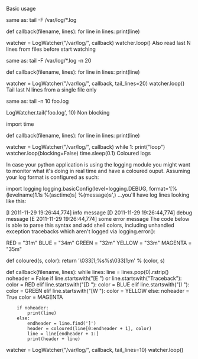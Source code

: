 
Basic usage

same as: tail -F /var/log/*.log

def callback(filename, lines):
    for line in lines:
        print(line)

watcher = LogWatcher("/var/log/", callback)
watcher.loop()
Also read last N lines from files before start watching

same as: tail -F /var/log/*.log -n 20

def callback(filename, lines):
    for line in lines:
        print(line)

watcher = LogWatcher("/var/log/", callback, tail_lines=20)
watcher.loop()
Tail last N lines from a single file only

same as: tail -n 10 foo.log

LogWatcher.tail('foo.log', 10)
Non blocking

import time

def callback(filename, lines):
    for line in lines:
        print(line)

watcher = LogWatcher("/var/log/", callback)
while 1:
    print("loop")
    watcher.loop(blocking=False)
    time.sleep(0.1)
Coloured logs

In case your python application is using the logging module you might want to monitor what it's doing in real time and have a coloured ouput. Assuming your log format is configured as such:

 import logging
 logging.basicConfig(level=logging.DEBUG,
                     format='[%(levelname)1.1s %(asctime)s] %(message)s',)
...you'll have log lines looking like this:

[I 2011-11-29 19:26:44,774] info message
[D 2011-11-29 19:26:44,774] debug message
[E 2011-11-29 19:26:44,774] some error message
The code below is able to parse this syntax and add shell colors, including unhandled exception tracebacks which aren't logged via logging.error():

RED = "31m"
BLUE = "34m"
GREEN = "32m"
YELLOW = "33m"
MAGENTA = "35m"

def coloured(s, color):
    return '\033[1;%s%s\033[1;m' % (color, s)

def callback(filename, lines):
    while lines:
        line = lines.pop(0).rstrip()
        noheader = False
        if line.startswith("[E ") or line.startswith("Traceback"):
            color = RED
        elif line.startswith("[D "):
            color = BLUE
        elif line.startswith("[I "):
            color = GREEN
        elif line.startswith("[W "):
            color = YELLOW
        else:
            noheader = True
            color = MAGENTA

        if noheader:
            print(line)
        else:
            endheader = line.find(']')
            header = coloured(line[0:endheader + 1], color)
            line = line[endheader + 1:]
            print(header + line)

watcher = LogWatcher("/var/log/", callback, tail_lines=10)
watcher.loop()
